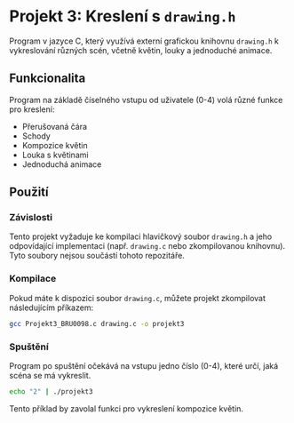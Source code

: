 # Projekt 3: Kreslení s `drawing.h`

Program v jazyce C, který využívá externí grafickou knihovnu `drawing.h` k vykreslování různých scén, včetně květin, louky a jednoduché animace.

## Funkcionalita

Program na základě číselného vstupu od uživatele (0-4) volá různé funkce pro kreslení:
-   Přerušovaná čára
-   Schody
-   Kompozice květin
-   Louka s květinami
-   Jednoduchá animace

## Použití

### Závislosti
Tento projekt vyžaduje ke kompilaci hlavičkový soubor `drawing.h` a jeho odpovídající implementaci (např. `drawing.c` nebo zkompilovanou knihovnu). Tyto soubory nejsou součástí tohoto repozitáře.

### Kompilace
Pokud máte k dispozici soubor `drawing.c`, můžete projekt zkompilovat následujícím příkazem:
```sh
gcc Projekt3_BRU0098.c drawing.c -o projekt3
```

### Spuštění
Program po spuštění očekává na vstupu jedno číslo (0-4), které určí, jaká scéna se má vykreslit.
```sh
echo "2" | ./projekt3
```
Tento příklad by zavolal funkci pro vykreslení kompozice květin.
